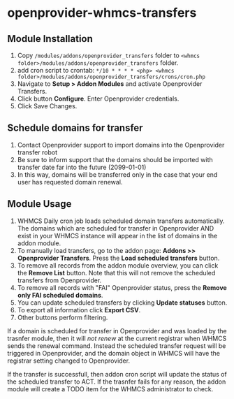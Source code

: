 # openprovider-whmcs-transfers

## Module Installation

1. Copy `/modules/addons/openprovider_transfers` folder to `<whmcs folder>/modules/addons/openprovider_transfers` folder.
2. add cron script to crontab: `*/10 * * * * <php> <whmcs folder>/modules/addons/openprovider_transfers/crons/cron.php`
3. Navigate to **Setup > Addon Modules** and activate Openprovider Transfers.
4. Click button **Configure**. Enter Openprovider credentials.
5. Click Save Changes.

## Schedule domains for transfer

1. Contact Openprovider support to import domains into the Openprovider transfer robot
2. Be sure to inform support that the domains should be imported with transfer date far into the future (2099-01-01)
3. In this way, domains will be transferred only in the case that your end user has requested domain renewal.

## Module Usage

1. WHMCS Daily cron job loads scheduled domain transfers automatically. The domains which are scheduled for transfer in Openprovider AND exist in your WHMCS instance will appear in the list of domains in the addon module.
2. To manually load transfers, go to the addon page: **Addons >> Openprovider Transfers**. Press the **Load scheduled transfers** button.
3. To remove all records from the addon module overview, you can click the **Remove List** button. Note that this will not remove the scheduled transfers from Openprovider.
4. To remove all records with "FAI" Openprovider status, press the **Remove only FAI scheduled domains**.
5. You can update scheduled transfers by clicking **Update statuses** button.
6. To export all information click **Export CSV**.
7. Other buttons perform filtering.

If a domain is scheduled for transfer in Openprovider and was loaded by the trasnfer module, then it will _not renew_ at the current registrar when WHMCS sends the renewal command. Instead the scheduled transfer request will be triggered in Openprovider, and the domain object in WHMCS will have the registrar setting changed to Openprovider.

If the transfer is successfull, then addon cron script will update the status of the scheduled transfer to ACT.
If the trasnfer fails for any reason, the addon module will create a TODO item for the WHMCS administrator to check.

